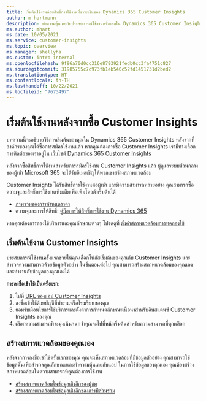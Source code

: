 ```yaml
---
title: เริ่มต้นใช้งานด้วยสิทธิ์การใช้งานที่ชำระเงินของ Dynamics 365 Customer Insights
author: m-hartmann
description: ทำความคุ้นเคยกับประสบการณ์ใช้งานครั้งแรกใน Dynamics 365 Customer Insights และสำรวจความสามารถต่างๆ
ms.author: mhart
ms.date: 10/05/2021
ms.service: customer-insights
ms.topic: overview
ms.manager: shellyha
ms.custom: intro-internal
ms.openlocfilehash: 9f96a70d0cc316e8793921fedb0cc3fa4751c827
ms.sourcegitcommit: 31985755c7c973fb1eb540c52fd1451731d2bed2
ms.translationtype: HT
ms.contentlocale: th-TH
ms.lasthandoff: 10/22/2021
ms.locfileid: "7673497"
---
```

# <a name="get-started-after-purchasing-customer-insights"></a>เริ่มต้นใช้งานหลังจากซื้อ Customer Insights

บทความนี้จะอธิบายวิธีการเริ่มต้นของคุณใน Dynamics 365 Customer Insights หลังจากที่องค์กรของคุณได้ซื้อการสมัครใช้งานแล้ว หากคุณต้องการซื้อ Customer Insights เรามีทางเลือกการติดต่อของเราอยู่ใน [เว็บไซต์ Dynamics 365 Customer Insights](https://dynamics.microsoft.com/ai/customer-insights/) 

หลังจากซื้อสิทธิ์การใช้งานสำหรับการสมัครใช้งาน Customer Insights แล้ว ผู้ดูแลระบบส่วนกลางของผู้เช่า Microsoft 365 จะได้รับอีเมลเชิญให้พวกเขาสร้างสภาพแวดล้อม 

Customer Insights ได้รับสิทธิ์การใช้งานต่อผู้เช่า และมีความสามารถหลายอย่าง คุณสามารถซื้อความจุและสิทธิ์การใช้งานเพิ่มเติมเพื่อเพิ่มโควต้าเริ่มต้นได้ 
- [ภาพรวมของการกำหนดราคา](https://dynamics.microsoft.com/ai/customer-insights/pricing/)
- ความจุและการให้สิทธิ์: [คู่มือการให้สิทธิ์การใช้งาน Dynamics 365](https://go.microsoft.com/fwlink/?LinkId=866544)

หากคุณต้องการลองใช้บริการและคุณลักษณะต่างๆ โปรดดูที่ [ตั้งค่าสภาพแวดล้อมการทดลองใช้](trial-signup.md)

## <a name="start-with-customer-insights"></a>เริ่มต้นใช้งาน Customer Insights

ประสบการณ์ใช้งานครั้งแรกช่วยให้คุณเลือกโฟกัสเริ่มต้นของคุณกับ Customer Insights และสำรวจความสามารถด้วยข้อมูลตัวอย่าง ในขั้นตอนต่อไป คุณสามารถสร้างสภาพแวดล้อมของคุณเองและทำงานกับข้อมูลของคุณเองได้

**การลงชื่อเข้าใช้เป็นครั้งแรก**:

1. ไปที่ [URL ของแอป Customer Insights](https://home.ci.ai.dynamics.com)
1. ลงชื่อเข้าใช้ด้วยบัญชีที่ทำงานหรือโรงเรียนของคุณ 
1. ยอมรับเงื่อนไขการใช้บริการและตั้งค่าการกำหนดลักษณะเนื้อหาสำหรับอินสแตนซ์ Customer Insights ของคุณ
1. เลือกความสามารถที่จะมุ่งเน้นจนกว่าคุณจะไปที่หน้าเริ่มต้นสำหรับความสามารถที่คุณเลือก

## <a name="create-your-own-environment"></a>สร้างสภาพแวดล้อมของคุณเอง

หลังจากการลงชื่อเข้าใช้ครั้งแรกของคุณ คุณจะเห็นสภาพแวดล้อมที่มีข้อมูลตัวอย่าง คุณสามารถใช้ข้อมูลนั้นเพื่อสำรวจคุณลักษณะและทำความคุ้นเคยกับแอป ในการใช้ข้อมูลของคุณเอง คุณต้องสร้างสภาพแวดล้อมในความสามารถที่คุณต้องการใช้งาน

- [สร้างสภาพแวดล้อมในข้อมูลเชิงลึกของผู้ชม](audience-insights/get-started-paid.md)
- [สร้างสภาพแวดล้อมในข้อมูลเชิงลึกของการมีส่วนร่วม](engagement-insights/create-new-environment.md) 



